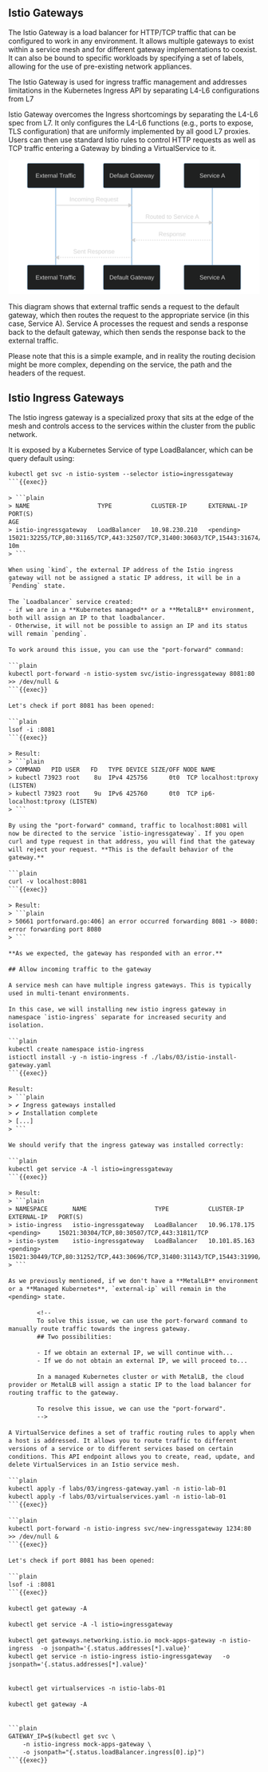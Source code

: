 ## Istio Gateways

The Istio Gateway is a load balancer for HTTP/TCP traffic that can be configured to work in any environment. It allows multiple gateways to exist within a service mesh and for different gateway implementations to coexist. It can also be bound to specific workloads by specifying a set of labels, allowing for the use of pre-existing network appliances.

The Istio Gateway is used for ingress traffic management and addresses limitations in the Kubernetes Ingress API by separating L4-L6 configurations from L7

Istio Gateway overcomes the Ingress shortcomings by separating the L4-L6 spec from L7. It only configures the L4-L6 functions (e.g., ports to expose, TLS configuration) that are uniformly implemented by all good L7 proxies. Users can then use standard Istio rules to control HTTP requests as well as TCP traffic entering a Gateway by binding a VirtualService to it.

![Istio gateway](https://raw.githubusercontent.com/sosan/scenarios-istio/main/service-mesh-vs-ingress/assets/images/istio_gateway.svg)

This diagram shows that external traffic sends a request to the default gateway, which then routes the request to the appropriate service (in this case, Service A). Service A processes the request and sends a response back to the default gateway, which then sends the response back to the external traffic.

Please note that this is a simple example, and in reality the routing decision might be more complex, depending on the service, the path and the headers of the request.


## Istio Ingress Gateways

The Istio ingress gateway is a specialized proxy that sits at the edge of the mesh and controls access to the services within the cluster from the public network.

It is exposed by a Kubernetes Service of type LoadBalancer, which can be query default using:

```plain
kubectl get svc -n istio-system --selector istio=ingressgateway
```{{exec}}

> ```plain
> NAME                   TYPE           CLUSTER-IP      EXTERNAL-IP   PORT(S)                                                                      AGE
> istio-ingressgateway   LoadBalancer   10.98.230.210   <pending>     15021:32255/TCP,80:31165/TCP,443:32507/TCP,31400:30603/TCP,15443:31674/TCP   10m
> ```

When using `kind`, the external IP address of the Istio ingress gateway will not be assigned a static IP address, it will be in a `Pending` state.

The `Loadbalancer` service created: 
- if we are in a **Kubernetes managed** or a **MetalLB** environment, both will assign an IP to that loadbalancer. 
- Otherwise, it will not be possible to assign an IP and its status will remain `pending`.

To work around this issue, you can use the "port-forward" command:

```plain
kubectl port-forward -n istio-system svc/istio-ingressgateway 8081:80 >> /dev/null &
```{{exec}}

Let's check if port 8081 has been opened:

```plain
lsof -i :8081
```{{exec}}

> Result: 
> ```plain
> COMMAND   PID USER   FD   TYPE DEVICE SIZE/OFF NODE NAME
> kubectl 73923 root    8u  IPv4 425756      0t0  TCP localhost:tproxy (LISTEN)
> kubectl 73923 root    9u  IPv6 425760      0t0  TCP ip6-localhost:tproxy (LISTEN)
> ```

By using the "port-forward" command, traffic to localhost:8081 will now be directed to the service `istio-ingressgateway`. If you open curl and type request in that address, you will find that the gateway will reject your request. **This is the default behavior of the gateway.**

```plain
curl -v localhost:8081
```{{exec}}

> Result:
> ```plain
> 50661 portforward.go:406] an error occurred forwarding 8081 -> 8080: error forwarding port 8080
> ```

**As we expected, the gateway has responded with an error.**

## Allow incoming traffic to the gateway

A service mesh can have multiple ingress gateways. This is typically used in multi-tenant environments. 

In this case, we will installing new istio ingress gateway in namespace `istio-ingress` separate for increased security and isolation.

```plain
kubectl create namespace istio-ingress
istioctl install -y -n istio-ingress -f ./labs/03/istio-install-gateway.yaml
```{{exec}}

Result:
> ```plain
> ✔ Ingress gateways installed                                                                                       
> ✔ Installation complete                                                                                            
> [...]
> ```

We should verify that the ingress gateway was installed correctly:

```plain
kubectl get service -A -l istio=ingressgateway
```{{exec}}

> Result:
> ```plain
> NAMESPACE       NAME                   TYPE           CLUSTER-IP      EXTERNAL-IP   PORT(S)                                                                   
> istio-ingress   istio-ingressgateway   LoadBalancer   10.96.178.175   <pending>     15021:30304/TCP,80:30507/TCP,443:31811/TCP                                
> istio-system    istio-ingressgateway   LoadBalancer   10.101.85.163   <pending>     15021:30449/TCP,80:31252/TCP,443:30696/TCP,31400:31143/TCP,15443:31990/TCP
> ```

As we previously mentioned, if we don't have a **MetalLB** environment or a **Managed Kubernetes**, `external-ip` will remain in the <pending> state.

        <!--
        To solve this issue, we can use the port-forward command to manually route traffic towards the ingress gateway.
        ## Two possibilities:

        - If we obtain an external IP, we will continue with...
        - If we do not obtain an external IP, we will proceed to... 

        In a managed Kubernetes cluster or with MetalLB, the cloud provider or MetalLB will assign a static IP to the load balancer for routing traffic to the gateway.  

        To resolve this issue, we can use the "port-forward".
        -->

A VirtualService defines a set of traffic routing rules to apply when a host is addressed. It allows you to route traffic to different versions of a service or to different services based on certain conditions. This API endpoint allows you to create, read, update, and delete VirtualServices in an Istio service mesh.

```plain
kubectl apply -f labs/03/ingress-gateway.yaml -n istio-lab-01
kubectl apply -f labs/03/virtualservices.yaml -n istio-lab-01
```{{exec}}

```plain
kubectl port-forward -n istio-ingress svc/new-ingressgateway 1234:80 >> /dev/null &
```{{exec}}

Let's check if port 8081 has been opened:

```plain
lsof -i :8081
```{{exec}}

kubectl get gateway -A

kubectl get service -A -l istio=ingressgateway

kubectl get gateways.networking.istio.io mock-apps-gateway -n istio-ingress  -o jsonpath='{.status.addresses[*].value}'
kubectl get service -n istio-ingress istio-ingressgateway   -o jsonpath='{.status.addresses[*].value}'


kubectl get virtualservices -n istio-labs-01

kubectl get gateway -A


```plain
GATEWAY_IP=$(kubectl get svc \
    -n istio-ingress mock-apps-gateway \
    -o jsonpath="{.status.loadBalancer.ingress[0].ip}")
```{{exec}}












